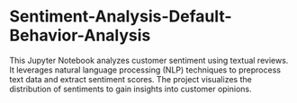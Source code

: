 # Sentiment-Analysis-Default-Behavior-Analysis
This Jupyter Notebook analyzes customer sentiment using textual reviews. It leverages natural language processing (NLP) techniques to preprocess text data and extract sentiment scores. The project visualizes the distribution of sentiments to gain insights into customer opinions.
